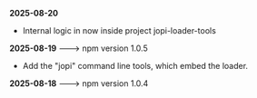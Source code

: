 **2025-08-20**
* Internal logic in now inside project jopi-loader-tools

**2025-08-19**           ---> npm version 1.0.5
* Add the "jopi" command line tools, which embed the loader.

**2025-08-18**           ---> npm version 1.0.4